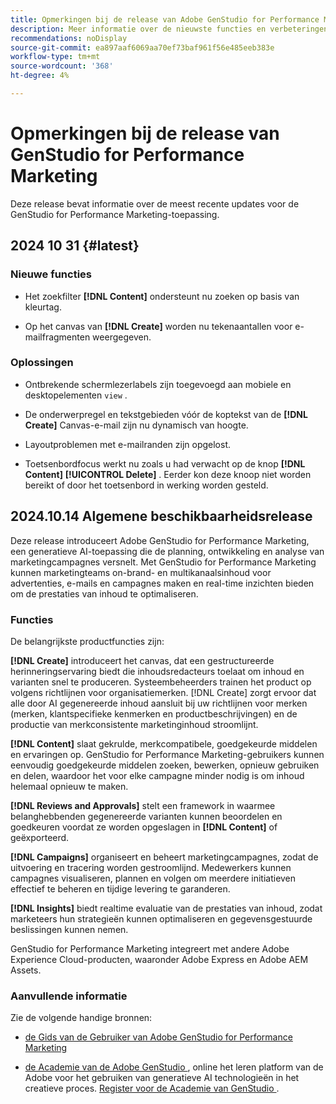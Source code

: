```yaml
---
title: Opmerkingen bij de release van Adobe GenStudio for Performance Marketing
description: Meer informatie over de nieuwste functies en verbeteringen voor Adobe GenStudio voor prestatiemarketing.
recommendations: noDisplay
source-git-commit: ea897aaf6069aa70ef73baf961f56e485eeb383e
workflow-type: tm+mt
source-wordcount: '368'
ht-degree: 4%

---
```


# Opmerkingen bij de release van GenStudio for Performance Marketing

Deze release bevat informatie over de meest recente updates voor de GenStudio for Performance Marketing-toepassing.

## 2024 10 31  {#latest}

### Nieuwe functies

* Het zoekfilter **[!DNL Content]** ondersteunt nu zoeken op basis van kleurtag.  <!-- GS-5501 -->

* Op het canvas van **[!DNL Create]** worden nu tekenaantallen voor e-mailfragmenten weergegeven. <!-- GS-5819 -->

### Oplossingen

* Ontbrekende schermlezerlabels zijn toegevoegd aan mobiele en desktopelementen `view` . <!-- GS-5624 4729 -->

* De onderwerpregel en tekstgebieden vóór de koptekst van de **[!DNL Create]** Canvas-e-mail zijn nu dynamisch van hoogte. <!-- GS-6258 -->

* Layoutproblemen met e-mailranden zijn opgelost. <!-- GS-6631 -->

* Toetsenbordfocus werkt nu zoals u had verwacht op de knop **[!DNL Content]** **[!UICONTROL Delete]** . Eerder kon deze knoop niet worden bereikt of door het toetsenbord in werking worden gesteld.  <!-- GS-4065 -->

## 2024.10.14 Algemene beschikbaarheidsrelease

Deze release introduceert Adobe GenStudio for Performance Marketing, een generatieve AI-toepassing die de planning, ontwikkeling en analyse van marketingcampagnes versnelt. Met GenStudio for Performance Marketing kunnen marketingteams on-brand- en multikanaalsinhoud voor advertenties, e-mails en campagnes maken en real-time inzichten bieden om de prestaties van inhoud te optimaliseren.

### Functies

De belangrijkste productfuncties zijn:

**[!DNL Create]** introduceert het canvas, dat een gestructureerde herinneringservaring biedt die inhoudsredacteurs toelaat om inhoud en varianten snel te produceren. Systeembeheerders trainen het product op volgens richtlijnen voor organisatiemerken. [!DNL Create] zorgt ervoor dat alle door AI gegenereerde inhoud aansluit bij uw richtlijnen voor merken (merken, klantspecifieke kenmerken en productbeschrijvingen) en de productie van merkconsistente marketinginhoud stroomlijnt.

**[!DNL Content]** slaat gekrulde, merkcompatibele, goedgekeurde middelen en ervaringen op. GenStudio for Performance Marketing-gebruikers kunnen eenvoudig goedgekeurde middelen zoeken, bewerken, opnieuw gebruiken en delen, waardoor het voor elke campagne minder nodig is om inhoud helemaal opnieuw te maken.

**[!DNL Reviews and Approvals]** stelt een framework in waarmee belanghebbenden gegenereerde varianten kunnen beoordelen en goedkeuren voordat ze worden opgeslagen in **[!DNL Content]** of geëxporteerd.

**[!DNL Campaigns]** organiseert en beheert marketingcampagnes, zodat de uitvoering en tracering worden gestroomlijnd. Medewerkers kunnen campagnes visualiseren, plannen en volgen om meerdere initiatieven effectief te beheren en tijdige levering te garanderen.

**[!DNL Insights]** biedt realtime evaluatie van de prestaties van inhoud, zodat marketeers hun strategieën kunnen optimaliseren en gegevensgestuurde beslissingen kunnen nemen.

GenStudio for Performance Marketing integreert met andere Adobe Experience Cloud-producten, waaronder Adobe Express en Adobe AEM Assets.

### Aanvullende informatie

Zie de volgende handige bronnen:

* [ de Gids van de Gebruiker van Adobe GenStudio for Performance Marketing ](https://experienceleague.adobe.com/en/docs/genstudio/user-guide/home)

* [ de Academie van de Adobe GenStudio ](genstudioacademy.md), online het leren platform van de Adobe voor het gebruiken van generatieve AI technologieën in het creatieve proces. [ Register voor de Academie van GenStudio ](http://adobe.ly/genstudioacademyregistration).
